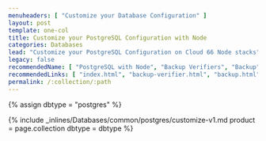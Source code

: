 ```yaml
---
menuheaders: [ "Customize your Database Configuration" ]
layout: post
template: one-col
title: Customize your PostgreSQL Configuration with Node
categories: Databases
lead: "Customize your PostgreSQL Configuration on Cloud 66 Node stacks"
legacy: false
recommendedName: [ "PostgreSQL with Node", "Backup Verifiers", "Backup", "Replication"  ]
recommendedLinks: [ "index.html", "backup-verifier.html", "backup.html", " replication.html" ]
permalink: /:collection/:path
---
```


{% assign dbtype = "postgres" %}

<a href="#customize-your-database-configuration"></a>{% include _inlines/Databases/common/postgres/customize-v1.md  product = page.collection dbtype = dbtype %}
